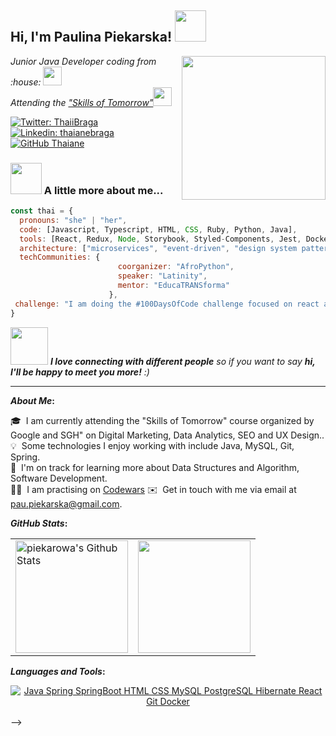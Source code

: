 <h2> Hi, I'm Paulina Piekarska! <img src="https://media.giphy.com/media/mGcNjsfWAjY5AEZNw6/giphy.gif" width="50"></h2>
<img align='right' src="https://media.giphy.com/media/ieyl9zmCjO4b4t6qoY/giphy.gif" width="230">
<p><em>Junior Java Developer coding from :house: <img src="https://media.giphy.com/media/fYSnHlufseco8Fh93Z/giphy.gif" width="30"></br>Attending the <a href="https://events.withgoogle.com/umiejetnosci-jutra/czego-si-naucz/">"Skills of Tomorrow"</a><img src="https://media.giphy.com/media/WUlplcMpOCEmTGBtBW/giphy.gif" width="30"> 
</em></p>


[![Twitter: ThaiiBraga](https://img.shields.io/twitter/follow/ThaiiBraga?style=social)](https://twitter.com/ThaiiBraga)
[![Linkedin: thaianebraga](https://img.shields.io/badge/-thaianebraga-blue?style=flat-square&logo=Linkedin&logoColor=white&link=https://www.linkedin.com/in/thaianebraga/)](https://www.linkedin.com/in/thaianebraga/)
[![GitHub Thaiane](https://img.shields.io/github/followers/thaiane?label=follow&style=social)](https://github.com/Thaiane)


### <img src="https://media.giphy.com/media/VgCDAzcKvsR6OM0uWg/giphy.gif" width="50"> A little more about me...  

```javascript
const thai = {
  pronouns: "she" | "her",
  code: [Javascript, Typescript, HTML, CSS, Ruby, Python, Java],
  tools: [React, Redux, Node, Storybook, Styled-Components, Jest, Docker],
  architecture: ["microservices", "event-driven", "design system pattern"],
  techCommunities: {
                        coorganizer: "AfroPython",
                        speaker: "Latinity",
                        mentor: "EducaTRANSforma"
                      },
 challenge: "I am doing the #100DaysOfCode challenge focused on react and typescript"
}
```

<img src="https://media.giphy.com/media/LnQjpWaON8nhr21vNW/giphy.gif" width="60"> <em><b>I love connecting with different people</b> so if you want to say <b>hi, I'll be happy to meet you more!</b> :)</em>

---



<!-- <p align="center">
  <a href="https://github.com/pieakrowa"> <img loading="lazy" alt="Welcome" src="assets/welcome.svg"/> </a>
</p>


<p align="center">
  <a href="https://github.com/piekarowa"> <img loading="lazy" alt="Samir" src="assets/samir.svg"/> <img loading="lazy" alt="Paul" src="assets/paul.svg"/> </a>
</p>

<p align="center">
  <a href="http://linkedin.com/in/paulina-piekarska-java-developer"><img loading="lazy" alt="LinkedIn" src="https://scdn.netlify.app/linkedin-piekarowa.svg"></a> &nbsp; 
  <a href="https://github.com/piekarowa"><img loading="lazy" src="https://hits.sh/github.com/piekarowa.svg?label=Visitors&extraCount=20000&color=white&labelColor=blue" alt="Visitors"></a> 
  <a href="https://github.com/piekarowa"><img loading="lazy" src="https://komarev.com/ghpvc/?username=piekarowa" width="1" height="1" /></a>  
</p>

<!-- 
Social Badge:
https://img.shields.io/badge/-LinkedIn%20@piekarowa-white?style=social&logo=Linkedin&logoColor=blue&link=http://linkedin.com/in/paulina-piekarska-java-developer
-->


<b>*About Me*:</b> 

  🎓 &nbsp;I am currently attending the "Skills of Tomorrow" course organized by Google and SGH" on Digital Marketing, Data Analytics, SEO and UX Design..\
  💡 &nbsp;Some technologies I enjoy working with include Java, MySQL, Git, Spring.\
  🌱 &nbsp;I'm on track for learning more about Data Structures and Algorithm, Software Development.\
  👨‍💻 &nbsp;I am practising on [Codewars](https://www.codewars.com/users/piekarowa)
  ✉️ &nbsp;Get in touch with me via email at pau.piekarska@gmail.com.




 <b> </b>

<b>*GitHub Stats*:</b> 
  
  <b> </b> 
  
  
<p align="center">
<table>
<tr>
  
  <td>
  <a href="https://github.com/piekarowa">
  <img align="center" fetchpriority="high" src="https://github-readme-stats-piekarowa.vercel.app/api?username=piekarowa&show_icons=true&include_all_commits=true&theme=radical&hide_border=true" alt="piekarowa's Github Stats" height="180rem" />
  </a>
  </td>
    
  <td> 
<a href="https://github.com/piekarowa"><img align="center" fetchpriority="high" src="https://github-readme-stats-piekarowa.vercel.app/api/top-langs/?username=piekarowa&layout=compact&theme=radical&hide_border=true" height="180rem"/></a>
  </td>
    
</tr>
</table>
</p>
  
  
<b>*Languages and Tools*:</b>
  
<b> </b>  

<p align="center">
<a href="https://github.com/SamirPaul1"> 
<img alt="Java Spring SpringBoot HTML CSS MySQL PostgreSQL Hibernate React Git Docker " loading="lazy" src="assets/skills.svg" />
</a> 
  <br>
<a href="https://github.com/piekarowa"><img width="100%" height="2" loading="lazy" src="assets/long-colour-linestrip.png" /></a>
</p>  
 -->
